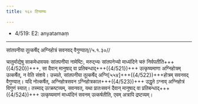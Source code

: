 ```yaml
---
title: १६० टिप्पण्यः

---
```

- 4/519: E2: anyatamaṃ

____________________________________________


सांतपनीया तूत्कर्षेद् अग्निहोत्रं सवनवद् वैगुण्यात्//५.१.३०//

चातुर्माद्येषु साकमेधावयवः सांतपनीया नामेष्टिः, मरुद्भ्यः सांतपनेभ्यो माध्यंदिने चरुं निर्वपतीति+++({4/520})+++, सा दैवान् मानुषाद् वा प्रतिबन्धाद्+++({4/521})+++ उत्कृष्यमाणा अग्निहोत्रम् उत्कर्षेत्, न वेति संशये। उच्यते, सांतपनीया तूत्कर्षेद् अग्नि[५५४]+++({4/522})+++होत्रम् सवनवद् वैगुण्यात्। यदि नोत्कर्षेत्, अग्निहोत्रसवन ऽग्निहोत्रकाल+++({4/523})+++ उद्धृते ऽग्नाव् अग्निहोत्रं विगुणं स्यात्। तस्माद् उत्क्रष्टव्यम्, सवनवत्, यथा प्रातःसवनं दैवान् मानुषाद् वा प्रतिबन्धाद्+++({4/524})+++ उत्कृष्यमाणं माध्यंदिनं सवनम् उत्कर्षतीति, एवम् अत्रापि द्रष्टव्यम्।
